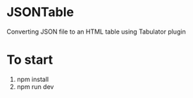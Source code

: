 # JSONTable
Converting JSON file to an HTML table using Tabulator plugin

# To start
1. npm install
2. npm run dev
